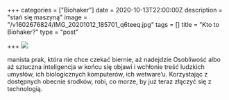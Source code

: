 +++
categories = ["Biohaker"]
date = 2020-10-13T22:00:00Z
description = "stań się maszyną"
image = "/v1602676824/IMG_20201012_185701_q6teeq.jpg"
tags = []
title = "Kto to Biohaker?"
type = "post"

+++
![](/v1602676824/IMG_20201012_185701_q6teeq.jpg)

manista prak, która nie chce czekać biernie, aż nadejdzie Osobliwość albo aż sztuczna inteligencja w końcu się objawi i wchłonie treść ludzkich umysłów, ich biologicznych komputerów, ich wetware’u. Korzystając z dostępnych obecnie środków, robi, co morze, by już teraz złączyć się z technologią.